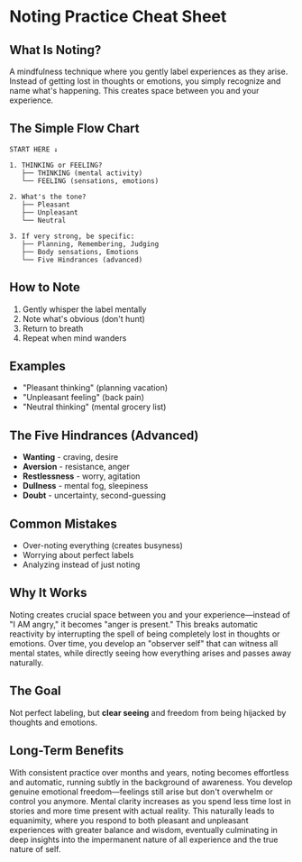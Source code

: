 # Noting Practice Cheat Sheet

## What Is Noting?
A mindfulness technique where you gently label experiences as they arise. Instead of getting lost in thoughts or emotions, you simply recognize and name what's happening. This creates space between you and your experience.

## The Simple Flow Chart
```
START HERE ↓

1. THINKING or FEELING?
   ├── THINKING (mental activity)
   └── FEELING (sensations, emotions)

2. What's the tone?
   ├── Pleasant
   ├── Unpleasant  
   └── Neutral

3. If very strong, be specific:
   ├── Planning, Remembering, Judging
   ├── Body sensations, Emotions
   └── Five Hindrances (advanced)
```

## How to Note
1. Gently whisper the label mentally
2. Note what's obvious (don't hunt)
3. Return to breath
4. Repeat when mind wanders

## Examples
- "Pleasant thinking" (planning vacation)
- "Unpleasant feeling" (back pain)
- "Neutral thinking" (mental grocery list)

## The Five Hindrances (Advanced)
- **Wanting** - craving, desire
- **Aversion** - resistance, anger
- **Restlessness** - worry, agitation
- **Dullness** - mental fog, sleepiness  
- **Doubt** - uncertainty, second-guessing

## Common Mistakes
- Over-noting everything (creates busyness)
- Worrying about perfect labels
- Analyzing instead of just noting

## Why It Works
Noting creates crucial space between you and your experience—instead of "I AM angry," it becomes "anger is present." This breaks automatic reactivity by interrupting the spell of being completely lost in thoughts or emotions. Over time, you develop an "observer self" that can witness all mental states, while directly seeing how everything arises and passes away naturally.

## The Goal
Not perfect labeling, but **clear seeing** and freedom from being hijacked by thoughts and emotions.

## Long-Term Benefits
With consistent practice over months and years, noting becomes effortless and automatic, running subtly in the background of awareness. You develop genuine emotional freedom—feelings still arise but don't overwhelm or control you anymore. Mental clarity increases as you spend less time lost in stories and more time present with actual reality. This naturally leads to equanimity, where you respond to both pleasant and unpleasant experiences with greater balance and wisdom, eventually culminating in deep insights into the impermanent nature of all experience and the true nature of self.